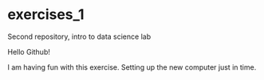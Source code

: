 # exercises_1
Second repository, intro to data science lab

Hello Github!

I am having fun with this exercise. Setting up the new computer just in time. 